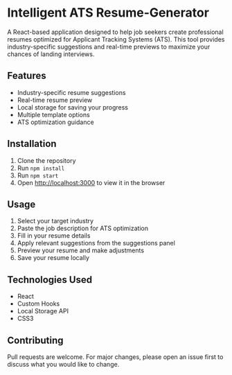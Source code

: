 # Intelligent ATS Resume-Generator
A React-based application designed to help job seekers create professional resumes optimized for Applicant Tracking Systems (ATS). This tool provides industry-specific suggestions and real-time previews to maximize your chances of landing interviews.
## Features

- Industry-specific resume suggestions
- Real-time resume preview
- Local storage for saving your progress
- Multiple template options
- ATS optimization guidance

## Installation

1. Clone the repository
2. Run `npm install`
3. Run `npm start`
4. Open [http://localhost:3000](http://localhost:3000) to view it in the browser

## Usage

1. Select your target industry
2. Paste the job description for ATS optimization
3. Fill in your resume details
4. Apply relevant suggestions from the suggestions panel
5. Preview your resume and make adjustments
6. Save your resume locally

## Technologies Used

- React
- Custom Hooks
- Local Storage API
- CSS3

## Contributing

Pull requests are welcome. For major changes, please open an issue first to discuss what you would like to change.

